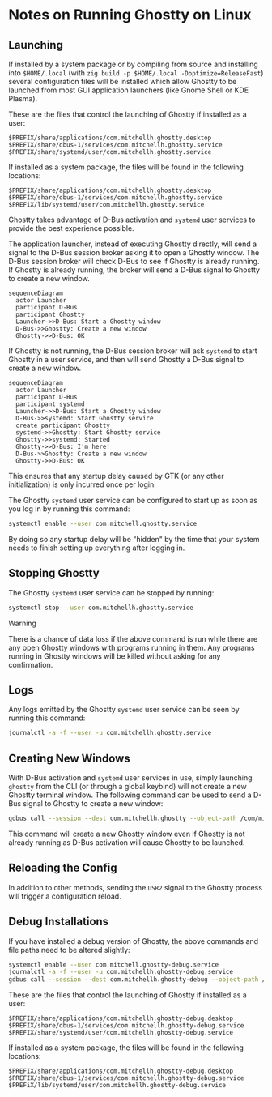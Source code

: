# Notes on Running Ghostty on Linux

## Launching

If installed by a system package or by compiling from source and installing into
`$HOME/.local` (with `zig build -p $HOME/.local -Doptimize=ReleaseFast`) several
configuration files will be installed which allow Ghostty to be launched from
most GUI application launchers (like Gnome Shell or KDE Plasma).

These are the files that control the launching of Ghostty if installed as
a user:

```
$PREFIX/share/applications/com.mitchellh.ghostty.desktop
$PREFIX/share/dbus-1/services/com.mitchellh.ghostty.service
$PREFIX/share/systemd/user/com.mitchellh.ghostty.service
```

If installed as a system package, the files will be found in the following
locations:

```
$PREFIX/share/applications/com.mitchellh.ghostty.desktop
$PREFIX/share/dbus-1/services/com.mitchellh.ghostty.service
$PREFiX/lib/systemd/user/com.mitchellh.ghostty.service
```

Ghostty takes advantage of D-Bus activation and `systemd` user services to provide
the best experience possible.

The application launcher, instead of executing Ghostty directly, will send a
signal to the D-Bus session broker asking it to open a Ghostty window. The
D-Bus session broker will check D-Bus to see if Ghostty is already running. If
Ghostty is already running, the broker will send a D-Bus signal to Ghostty to
create a new window.

```mermaid
sequenceDiagram
  actor Launcher
  participant D-Bus
  participant Ghostty
  Launcher->>D-Bus: Start a Ghostty window
  D-Bus->>Ghostty: Create a new window
  Ghostty->>D-Bus: OK
```

If Ghostty is not running, the D-Bus session broker will ask `systemd` to start
Ghostty in a user service, and then will send Ghostty a D-Bus signal to create a
new window.

```mermaid
sequenceDiagram
  actor Launcher
  participant D-Bus
  participant systemd
  Launcher->>D-Bus: Start a Ghostty window
  D-Bus->>systemd: Start Ghostty service
  create participant Ghostty
  systemd->>Ghostty: Start Ghostty service
  Ghostty->>systemd: Started
  Ghostty->>D-Bus: I'm here!
  D-Bus->>Ghostty: Create a new window
  Ghostty->>D-Bus: OK
```

This ensures that any startup delay caused by GTK (or any other initialization) is
only incurred once per login.

The Ghostty `systemd` user service can be configured to start up as soon as you
log in by running this command:

```sh
systemctl enable --user com.mitchell.ghostty.service
```

By doing so any startup delay will be "hidden" by the time that your system
needs to finish setting up everything after logging in.

## Stopping Ghostty

The Ghostty `systemd` user service can be stopped by running:

```sh
systemctl stop --user com.mitchellh.ghostty.service
```

> [!WARNING]
>
> There is a chance of data loss if the above command is run while there are any
> open Ghostty windows with programs running in them. Any programs running in
> Ghostty windows will be killed without asking for any confirmation.

## Logs

Any logs emitted by the Ghostty `systemd` user service can be seen by running
this command:

```sh
journalctl -a -f --user -u com.mitchellh.ghostty.service
```

## Creating New Windows

With D-Bus activation and `systemd` user services in use, simply launching
`ghostty` from the CLI (or through a global keybind) will not create a new
Ghostty terminal window. The following command can be used to send a D-Bus
signal to Ghostty to create a new window:

```sh
gdbus call --session --dest com.mitchellh.ghostty --object-path /com/mitchellh/ghostty --method org.gtk.Actions.Activate new-window [] []
```

This command will create a new Ghostty window even if Ghostty is not already
running as D-Bus activation will cause Ghostty to be launched.

## Reloading the Config

In addition to other methods, sending the `USR2` signal to the Ghostty process
will trigger a configuration reload.

## Debug Installations

If you have installed a debug version of Ghostty, the above commands and file
paths need to be altered slightly:

```sh
systemctl enable --user com.mitchell.ghostty-debug.service
journalctl -a -f --user -u com.mitchellh.ghostty-debug.service
gdbus call --session --dest com.mitchellh.ghostty-debug --object-path /com/mitchellh/ghostty_debug --method org.gtk.Actions.Activate new-window [] []
```

These are the files that control the launching of Ghostty if installed as
a user:

```
$PREFIX/share/applications/com.mitchellh.ghostty-debug.desktop
$PREFIX/share/dbus-1/services/com.mitchellh.ghostty-debug.service
$PREFIX/share/systemd/user/com.mitchellh.ghostty-debug.service
```

If installed as a system package, the files will be found in the following
locations:

```
$PREFIX/share/applications/com.mitchellh.ghostty-debug.desktop
$PREFIX/share/dbus-1/services/com.mitchellh.ghostty-debug.service
$PREFiX/lib/systemd/user/com.mitchellh.ghostty-debug.service
```
